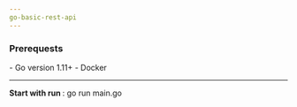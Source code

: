 ```yaml
---
go-basic-rest-api
---
```


<h3>Prerequests</h3>
- Go version 1.11+ 
- Docker

---

<b> Start with run </b> :  go run main.go

